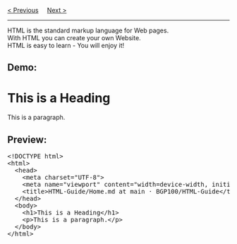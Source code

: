 <a href="https://bledy-guides.repl.co">&lt; Previous</a>
&nbsp;&nbsp;&nbsp;
<a href="/HTML/Introduction.md">Next &gt;</a>
<hr>
HTML is the standard markup language for Web pages.
<br>
With HTML you can create your own Website.
<br>
HTML is easy to learn - You will enjoy it!
<p></p>
<h2>Demo:</h2>
<h1>This is a Heading</h1>
<p>This is a paragraph.</p>
<h2>Preview:</h2>
<pre>
&lt;!DOCTYPE html&gt;
&lt;html&gt;
  &lt;head&gt;
    &lt;meta charset="UTF-8"&gt;
    &lt;meta name="viewport" content="width=device-width, initial-scale=1.0" /&gt;
    &lt;title&gt;HTML-Guide/Home.md at main · BGP100/HTML-Guide&lt;/title&gt;
  &lt;/head&gt;
  &lt;body&gt;
    &lt;h1&gt;This is a Heading&lt;/h1&gt;
    &lt;p&gt;This is a paragraph.&lt;/p&gt;
  &lt;/body&gt;
&lt;/html&gt;
</pre>
